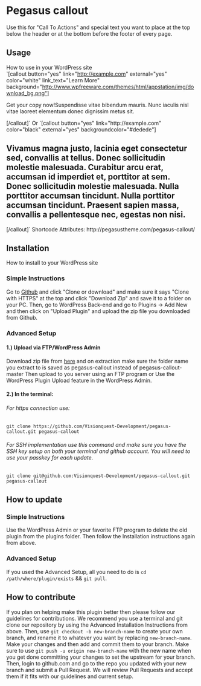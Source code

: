 # Pegasus callout
Use this for "Call To Actions" and special text you want to place at the top below the header or at the bottom before the footer of every page. 

## Usage
How to use in your WordPress site<br>
`[callout button="yes" link="http://example.com" external="yes" color="white" link_text="Learn More" 
background="http://www.wpfreeware.com/themes/html/appstation/img/download_bg.png"]
<p>Get your copy now!Suspendisse vitae bibendum mauris. Nunc iaculis nisl vitae laoreet elementum donec dignissim metus sit.</p>
[/callout]`
Or
`[callout button="yes" link="http://example.com" color="black" external="yes" backgroundcolor="#dedede"]
<h2>Vivamus magna justo, lacinia eget consectetur sed, convallis at tellus. Donec sollicitudin molestie malesuada. Curabitur arcu erat, accumsan id imperdiet et, porttitor at sem. Donec sollicitudin molestie malesuada. Nulla porttitor accumsan tincidunt. Nulla porttitor accumsan tincidunt. Praesent sapien massa, convallis a pellentesque nec, egestas non nisi.</h2>
[/callout]`
Shortcode Attributes: http://pegasustheme.com/pegasus-callout/


## Installation
How to install to your WordPress site

### Simple Instructions 
Go to [Github](https://github.com/Visionquest-Development/pegasus-callout "Github") and click "Clone or download" and make sure it says "Clone with HTTPS" at the top and click "Download Zip" and save it to a folder on your PC. Then, go to WordPress Back-end and go to Plugins -> Add New and then click on "Upload Plugin" and upload the zip file you downloaded from Github.

### Advanced Setup 
#### 1.) Upload via FTP/WordPress Admin<br>
Download zip file from [here](https://github.com/Visionquest-Development/pegasus-callout/archive/master.zip "Github") and on extraction make sure the folder name you extract to is saved as pegasus-callout instead of pegasus-callout-master
Then upload to you server using an FTP program or Use the WordPress Plugin Upload feature in the WordPress Admin.<br>
#### 2.) In the terminal:
###### For https connection use:
`git clone https://github.com/Visionquest-Development/pegasus-callout.git pegasus-callout`

###### For SSH implementation use this command and make sure you have the SSH key setup on both your terminal and github account. You will need to use your passkey for each update.
`git clone git@github.com:Visionquest-Development/pegasus-callout.git pegasus-callout`



## How to update
### Simple Instructions
Use the WordPress Admin or your favorite FTP program to delete the old plugin from the plugins folder. Then follow the Installation instructions again from above.

### Advanced Setup 
If you used the Advanced Setup, all you need to do is `cd /path/where/plugin/exists` && `git pull`.


## How to contribute
If you plan on helping make this plugin better then please follow our guidelines for contributions. We recommend you use a terminal and git clone our repository by using the Advanced Installation Instructions from above. Then, use `git checkout -b new-branch-name` to create your own branch, and rename it to whatever you want by replacing `new-branch-name`. Make your changes and then add and commit them to your branch. Make sure to use `git push -u origin new-branch-name` with the new name when you get done committing your changes to set the upstream for your branch. Then, login to github.com and go to the repo you updated with your new branch and submit a Pull Request. We will review Pull Requests and accept them if it fits with our guidelines and current setup.



